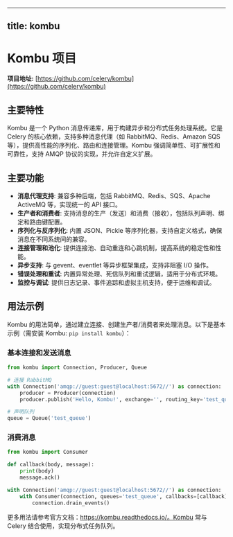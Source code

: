 
---
title: kombu
---

# Kombu 项目

**项目地址:** [https://github.com/celery/kombu](https://github.com/celery/kombu)

## 主要特性
Kombu 是一个 Python 消息传递库，用于构建异步和分布式任务处理系统。它是 Celery 的核心依赖，支持多种消息代理（如 RabbitMQ、Redis、Amazon SQS 等），提供高性能的序列化、路由和连接管理。Kombu 强调简单性、可扩展性和可靠性，支持 AMQP 协议的实现，并允许自定义扩展。

## 主要功能
- **消息代理支持**: 兼容多种后端，包括 RabbitMQ、Redis、SQS、Apache ActiveMQ 等，实现统一的 API 接口。
- **生产者和消费者**: 支持消息的生产（发送）和消费（接收），包括队列声明、绑定和路由键配置。
- **序列化与反序列化**: 内置 JSON、Pickle 等序列化器，支持自定义格式，确保消息在不同系统间的兼容。
- **连接管理和池化**: 提供连接池、自动重连和心跳机制，提高系统的稳定性和性能。
- **异步支持**: 与 gevent、eventlet 等异步框架集成，支持非阻塞 I/O 操作。
- **错误处理和重试**: 内置异常处理、死信队列和重试逻辑，适用于分布式环境。
- **监控与调试**: 提供日志记录、事件追踪和虚拟主机支持，便于运维和调试。

## 用法示例
Kombu 的用法简单，通过建立连接、创建生产者/消费者来处理消息。以下是基本示例（需安装 Kombu: `pip install kombu`）：

### 基本连接和发送消息
```python
from kombu import Connection, Producer, Queue

# 连接 RabbitMQ
with Connection('amqp://guest:guest@localhost:5672//') as connection:
    producer = Producer(connection)
    producer.publish('Hello, Kombu!', exchange='', routing_key='test_queue')

# 声明队列
queue = Queue('test_queue')
```

### 消费消息
```python
from kombu import Consumer

def callback(body, message):
    print(body)
    message.ack()

with Connection('amqp://guest:guest@localhost:5672//') as connection:
    with Consumer(connection, queues='test_queue', callbacks=[callback]):
        connection.drain_events()
```

更多用法请参考官方文档：https://kombu.readthedocs.io/。Kombu 常与 Celery 结合使用，实现分布式任务队列。